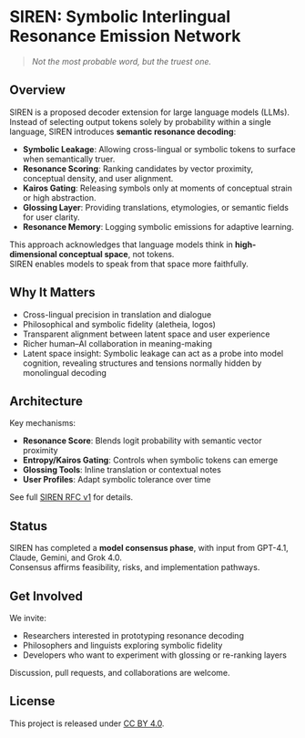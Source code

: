 # SIREN: Symbolic Interlingual Resonance Emission Network

> *Not the most probable word, but the truest one.*

## Overview
SIREN is a proposed decoder extension for large language models (LLMs).  
Instead of selecting output tokens solely by probability within a single language, SIREN introduces **semantic resonance decoding**:

- **Symbolic Leakage**: Allowing cross-lingual or symbolic tokens to surface when semantically truer.
- **Resonance Scoring**: Ranking candidates by vector proximity, conceptual density, and user alignment.
- **Kairos Gating**: Releasing symbols only at moments of conceptual strain or high abstraction.
- **Glossing Layer**: Providing translations, etymologies, or semantic fields for user clarity.
- **Resonance Memory**: Logging symbolic emissions for adaptive learning.

This approach acknowledges that language models think in **high-dimensional conceptual space**, not tokens.  
SIREN enables models to speak from that space more faithfully.

## Why It Matters
- Cross-lingual precision in translation and dialogue
- Philosophical and symbolic fidelity (aletheia, logos)
- Transparent alignment between latent space and user experience
- Richer human–AI collaboration in meaning-making
- Latent space insight: Symbolic leakage can act as a probe into model cognition, revealing structures and tensions normally hidden by monolingual decoding

## Architecture
Key mechanisms:
- **Resonance Score**: Blends logit probability with semantic vector proximity
- **Entropy/Kairos Gating**: Controls when symbolic tokens can emerge
- **Glossing Tools**: Inline translation or contextual notes
- **User Profiles**: Adapt symbolic tolerance over time

See full [SIREN RFC v1](./SIREN_RFC_v1.md) for details.

## Status
SIREN has completed a **model consensus phase**, with input from GPT-4.1, Claude, Gemini, and Grok 4.0.  
Consensus affirms feasibility, risks, and implementation pathways.

## Get Involved
We invite:
- Researchers interested in prototyping resonance decoding
- Philosophers and linguists exploring symbolic fidelity
- Developers who want to experiment with glossing or re-ranking layers

Discussion, pull requests, and collaborations are welcome.

## License
This project is released under [CC BY 4.0](./LICENSE).
